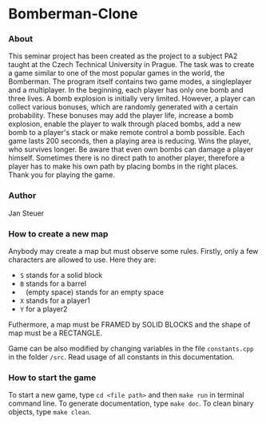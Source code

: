 # Bomberman-Clone

### About
This seminar project has been created as the project to a subject PA2 taught at the Czech Technical University in Prague. The task was to create a game similar to one of the most popular games in the world, the Bomberman. The program itself contains two game modes, a singleplayer and a multiplayer. In the beginning, each player has only one bomb and three lives. A bomb explosion is initially very limited. However, a player can collect various bonuses, which are randomly generated with a certain probability. These bonuses may add the player life, increase a bomb explosion, enable the player to walk through placed bombs, add a new bomb to a player's stack or make remote control a bomb possible. Each game lasts 200 seconds, then a playing area is reducing. Wins the player, who survives longer. Be aware that even own bombs can damage a player himself. Sometimes there is no direct path to another player, therefore a player has to make his own path by placing bombs in the right places. Thank you for playing the game.

### Author
Jan Steuer

### How to create a new map
Anybody may create a map but must observe some rules. Firstly, only a few characters are allowed to use. Here they are:

* `S` stands for a solid block
* `B` stands for a barrel
* ` ` (empty space) stands for an empty space
* `X` stands for a player1
* `Y` for a player2

Futhermore, a map must be FRAMED by SOLID BLOCKS and the shape of map must be a RECTANGLE. 

Game can be also modified by changing variables in the file `constants.cpp` in the folder `/src`. Read usage of all constants in this documentation. 

### How to start the game
To start a new game, type `cd <file path>` and then `make run` in terminal command line. To generate documentation, type `make doc`. To clean binary objects, type `make clean`.
